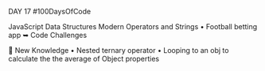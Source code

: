 DAY 17
#100DaysOfCode

JavaScript Data Structures Modern Operators and Strings
• Football betting app
➥ Code Challenges

📖 New Knowledge
• Nested ternary operator
• Looping to an obj to calculate the the average of Object properties
